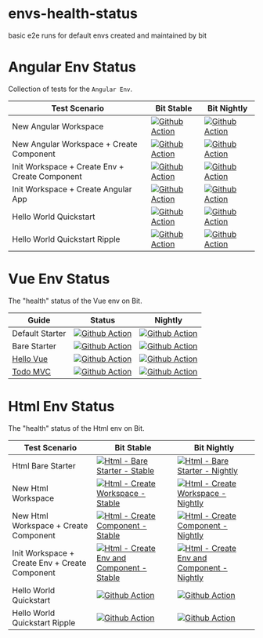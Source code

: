 # envs-health-status
basic e2e runs for default envs created and maintained by bit

# Angular Env Status
Collection of tests for the `Angular Env`.

| Test Scenario                                  | Bit Stable                                                                                                                                                                                                                                                | Bit Nightly                                                                                                                                                                                                                                                 |
|------------------------------------------------|-----------------------------------------------------------------------------------------------------------------------------------------------------------------------------------------------------------------------------------------------------------|-------------------------------------------------------------------------------------------------------------------------------------------------------------------------------------------------------------------------------------------------------------| 
| New Angular Workspace                          | [![Github Action](https://github.com/teambit/envs-health-status/actions/workflows/angular-create-workspace-stable.yml/badge.svg)](https://github.com/teambit/envs-health-status/actions/workflows/angular-create-workspace-stable.yml)                    | [![Github Action](https://github.com/teambit/envs-health-status/actions/workflows/angular-create-workspace-nightly.yml/badge.svg)](https://github.com/teambit/envs-health-status/actions/workflows/angular-create-workspace-nightly.yml)                    |
| New Angular Workspace + Create Component       | [![Github Action](https://github.com/teambit/envs-health-status/actions/workflows/angular-create-component-stable.yml/badge.svg)](https://github.com/teambit/envs-health-status/actions/workflows/angular-create-component-stable.yml)                    | [![Github Action](https://github.com/teambit/envs-health-status/actions/workflows/angular-create-component-nightly.yml/badge.svg)](https://github.com/teambit/envs-health-status/actions/workflows/angular-create-component-nightly.yml)                    |
| Init Workspace + Create Env + Create Component | [![Github Action](https://github.com/teambit/envs-health-status/actions/workflows/angular-create-env-component-stable.yml/badge.svg)](https://github.com/teambit/envs-health-status/actions/workflows/angular-create-env-component-stable.yml)            | [![Github Action](https://github.com/teambit/envs-health-status/actions/workflows/angular-create-env-component-nightly.yml/badge.svg)](https://github.com/teambit/envs-health-status/actions/workflows/angular-create-env-component-nightly.yml)            |
| Init Workspace + Create Angular App            | [![Github Action](https://github.com/teambit/envs-health-status/actions/workflows/angular-create-app-stable.yml/badge.svg)](https://github.com/teambit/envs-health-status/actions/workflows/angular-create-app-stable.yml)                                | [![Github Action](https://github.com/teambit/envs-health-status/actions/workflows/angular-create-app-nightly.yml/badge.svg)](https://github.com/teambit/envs-health-status/actions/workflows/angular-create-app-nightly.yml)                                |
| Hello World Quickstart                         | [![Github Action](https://github.com/teambit/envs-health-status/actions/workflows/angular-hello-world-quickstart-stable.yml/badge.svg)](https://github.com/teambit/envs-health-status/actions/workflows/angular-hello-world-quickstart-stable.yml)        | [![Github Action](https://github.com/teambit/envs-health-status/actions/workflows/angular-hello-world-quickstart-nightly.yml/badge.svg)](https://github.com/teambit/envs-health-status/actions/workflows/angular-hello-world-quickstart-nightly.yml)        |
| Hello World Quickstart Ripple                  | [![Github Action](https://github.com/teambit/envs-health-status/actions/workflows/angular-hello-world-quickstart-ripple-stable.yml/badge.svg)](https://github.com/teambit/envs-health-status/actions/workflows/angular-hello-world-quickstart-ripple-stable.yml) | [![Github Action](https://github.com/teambit/envs-health-status/actions/workflows/angular-hello-world-quickstart-ripple-nightly.yml/badge.svg)](https://github.com/teambit/envs-health-status/actions/workflows/angular-hello-world-quickstart-ripple-nightly.yml) |

# Vue Env Status

The "health" status of the Vue env on Bit.

| Guide         | Status | Nightly |
|--------------|--------|-------|
| Default Starter | [![Github Action](https://github.com/teambit/envs-health-status/actions/workflows/vue-default-starter.yml/badge.svg)](https://github.com/teambit/envs-health-status/actions/workflows/vue-default-starter.yml) | [![Github Action](https://github.com/teambit/envs-health-status/actions/workflows/vue-default-starter-nightly.yml/badge.svg)](https://github.com/teambit/envs-health-status/actions/workflows/vue-default-starter-nightly.yml) |
| Bare Starter | [![Github Action](https://github.com/teambit/envs-health-status/actions/workflows/vue-bare-starter.yml/badge.svg)](https://github.com/teambit/envs-health-status/actions/workflows/vue-bare-starter.yml) | [![Github Action](https://github.com/teambit/envs-health-status/actions/workflows/vue-bare-starter-nightly.yml/badge.svg)](https://github.com/teambit/envs-health-status/actions/workflows/vue-bare-starter-nightly.yml) |
| [Hello Vue](https://bit.dev/docs/quick-start/hello-world-vue) | [![Github Action](https://github.com/teambit/envs-health-status/actions/workflows/vue-hello-world-quickstart.yml/badge.svg)](https://github.com/teambit/envs-health-status/actions/workflows/vue-hello-world-quickstart.yml) | [![Github Action](https://github.com/teambit/envs-health-status/actions/workflows/vue-hello-world-quickstart-nightly.yml/badge.svg)](https://github.com/teambit/envs-health-status/actions/workflows/vue-hello-world-quickstart-nightly.yml) |
| [Todo MVC](https://bit.dev/docs/quick-start/todomvc) | [![Github Action](https://github.com/teambit/envs-health-status/actions/workflows/vue-todo-mvc-quickstart.yml/badge.svg)](https://github.com/teambit/envs-health-status/actions/workflows/vue-todo-mvc-quickstart.yml) | [![Github Action](https://github.com/teambit/envs-health-status/actions/workflows/vue-todo-mvc-quickstart-nightly.yml/badge.svg)](https://github.com/teambit/envs-health-status/actions/workflows/vue-todo-mvc-quickstart-nightly.yml) |


# Html Env Status

The "health" status of the Html env on Bit.

| Test Scenario                                  | Bit Stable                                                                                                                                                                                                                                                | Bit Nightly                                                                                                                                                                                                                                                 |
|------------------------------------------------|-----------------------------------------------------------------------------------------------------------------------------------------------------------------------------------------------------------------------------------------------------------|-------------------------------------------------------------------------------------------------------------------------------------------------------------------------------------------------------------------------------------------------------------| 
| Html Bare Starter                          | [![Html - Bare Starter - Stable](https://github.com/teambit/envs-health-status/actions/workflows/html-bare-starter-stable.yml/badge.svg)](https://github.com/teambit/envs-health-status/actions/workflows/html-bare-starter-stable.yml)                    |[![Html - Bare Starter - Nightly](https://github.com/teambit/envs-health-status/actions/workflows/html-bare-starter-nightly.yml/badge.svg)](https://github.com/teambit/envs-health-status/actions/workflows/html-bare-starter-nightly.yml)                    |
| New Html Workspace                          | [![Html - Create Workspace - Stable](https://github.com/teambit/envs-health-status/actions/workflows/html-create-workspace-stable.yml/badge.svg)](https://github.com/teambit/envs-health-status/actions/workflows/html-create-workspace-stable.yml)                    | [![Html - Create Workspace - Nightly](https://github.com/teambit/envs-health-status/actions/workflows/html-create-workspace-nightly.yml/badge.svg)](https://github.com/teambit/envs-health-status/actions/workflows/html-create-workspace-nightly.yml)                    |
| New Html Workspace + Create Component       | [![Html - Create Component - Stable](https://github.com/teambit/envs-health-status/actions/workflows/html-create-component-stable.yml/badge.svg)](https://github.com/teambit/envs-health-status/actions/workflows/html-create-component-stable.yml)                    | [![Html - Create Component - Nightly](https://github.com/teambit/envs-health-status/actions/workflows/html-create-component-nightly.yml/badge.svg)](https://github.com/teambit/envs-health-status/actions/workflows/html-create-component-nightly.yml)                    |
| Init Workspace + Create Env + Create Component | [![Html - Create Env and Component - Stable](https://github.com/teambit/envs-health-status/actions/workflows/html-create-env-component-stable.yml/badge.svg)](https://github.com/teambit/envs-health-status/actions/workflows/html-create-env-component-stable.yml)            | [![Html - Create Env and Component - Nightly](https://github.com/teambit/envs-health-status/actions/workflows/html-create-env-component-nightly.yml/badge.svg)](https://github.com/teambit/envs-health-status/actions/workflows/html-create-env-component-nightly.yml)            |
| Hello World Quickstart                         | [![Github Action](https://github.com/teambit/envs-health-status/actions/workflows/angular-hello-world-quickstart-stable.yml/badge.svg)](https://github.com/teambit/envs-health-status/actions/workflows/angular-hello-world-quickstart-stable.yml)        | [![Github Action](https://github.com/teambit/envs-health-status/actions/workflows/angular-hello-world-quickstart-nightly.yml/badge.svg)](https://github.com/teambit/envs-health-status/actions/workflows/angular-hello-world-quickstart-nightly.yml)        |
| Hello World Quickstart Ripple                  | [![Github Action](https://github.com/teambit/envs-health-status/actions/workflows/angular-hello-world-quickstart-ripple-stable.yml/badge.svg)](https://github.com/teambit/envs-health-status/actions/workflows/angular-hello-world-quickstart-ripple-stable.yml) | [![Github Action](https://github.com/teambit/envs-health-status/actions/workflows/angular-hello-world-quickstart-ripple-nightly.yml/badge.svg)](https://github.com/teambit/envs-health-status/actions/workflows/angular-hello-world-quickstart-ripple-nightly.yml) |